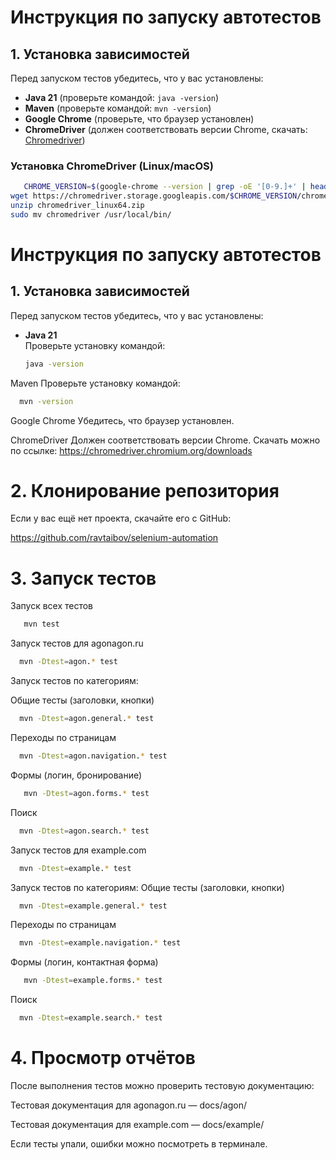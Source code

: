 # Инструкция по запуску автотестов

## 1. Установка зависимостей

Перед запуском тестов убедитесь, что у вас установлены:
- **Java 21** (проверьте командой: `java -version`)
- **Maven** (проверьте командой: `mvn -version`)
- **Google Chrome** (проверьте, что браузер установлен)
- **ChromeDriver** (должен соответствовать версии Chrome, скачать: [Chromedriver](https://chromedriver.chromium.org/downloads))

### Установка ChromeDriver (Linux/macOS)
```bash
   CHROME_VERSION=$(google-chrome --version | grep -oE '[0-9.]+' | head -1)
wget https://chromedriver.storage.googleapis.com/$CHROME_VERSION/chromedriver_linux64.zip
unzip chromedriver_linux64.zip
sudo mv chromedriver /usr/local/bin/
```
# Инструкция по запуску автотестов

## 1. Установка зависимостей

Перед запуском тестов убедитесь, что у вас установлены:

- **Java 21**  
  Проверьте установку командой:
  ```bash
  java -version
Maven
Проверьте установку командой:
```bash
  mvn -version
 ```
Google Chrome
Убедитесь, что браузер установлен.

ChromeDriver
Должен соответствовать версии Chrome.
Скачать можно по ссылке:
https://chromedriver.chromium.org/downloads

# 2. Клонирование репозитория
Если у вас ещё нет проекта, скачайте его с GitHub:

https://github.com/ravtaibov/selenium-automation

# 3. Запуск тестов
Запуск всех тестов
````bash
   mvn test
 ````
  Запуск тестов для agonagon.ru
````bash
  mvn -Dtest=agon.* test
  ````
   Запуск тестов по категориям:

  Общие тесты (заголовки, кнопки)

````bash
  mvn -Dtest=agon.general.* test
  ````
  Переходы по страницам

````bash
  mvn -Dtest=agon.navigation.* test
````
  Формы (логин, бронирование)

 ````bash 
    mvn -Dtest=agon.forms.* test
 ````
  Поиск
````bash
  mvn -Dtest=agon.search.* test
  ````
  Запуск тестов для example.com
````bash
  mvn -Dtest=example.* test
  ````
  Запуск тестов по категориям:
  Общие тесты (заголовки, кнопки)
````bash
  mvn -Dtest=example.general.* test
  ````
  Переходы по страницам
````bash
  mvn -Dtest=example.navigation.* test
  ````
  Формы (логин, контактная форма)
````bash
   mvn -Dtest=example.forms.* test
   ````
   Поиск
````bash
  mvn -Dtest=example.search.* test
  ````
 # 4. Просмотр отчётов
  После выполнения тестов можно проверить тестовую документацию:

Тестовая документация для agonagon.ru — docs/agon/

Тестовая документация для example.com — docs/example/

Если тесты упали, ошибки можно посмотреть в терминале.

